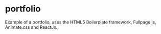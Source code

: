 # portfolio
Example of a portfolio, uses the HTML5 Boilerplate framework, Fullpage.js, Animate.css and ReactJs.
